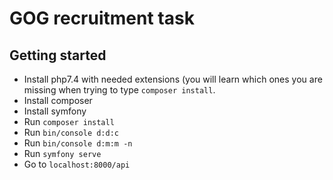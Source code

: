 # GOG recruitment task

## Getting started

* Install php7.4 with needed extensions (you will learn which ones you are missing when trying to type `composer install`.
* Install composer
* Install symfony
* Run `composer install`
* Run `bin/console d:d:c`
* Run `bin/console d:m:m -n`
* Run `symfony serve`
* Go to `localhost:8000/api`

